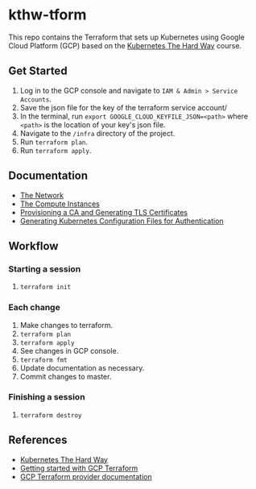 # kthw-tform
This repo contains the Terraform that sets up Kubernetes using Google Cloud Platform (GCP) based on the [Kubernetes The Hard Way](https://github.com/kelseyhightower/kubernetes-the-hard-way/blob/master/) course.

## Get Started

1. Log in to the GCP console and navigate to `IAM & Admin > Service Accounts`.
1. Save the json file for the key of the terraform service account/
1. In the terminal, run `export GOOGLE_CLOUD_KEYFILE_JSON=<path>` where `<path>` is the location of your key's json file.
1. Navigate to the `/infra` directory of the project.
1. Run `terraform plan`.
1. Run `terraform apply`.

## Documentation

- [The Network](/docs/network.md)
- [The Compute Instances](/docs/compute.md)
- [Provisioning a CA and Generating TLS Certificates](/docs/ca-and-tls.md)
- [Generating Kubernetes Configuration Files for Authentication](/docs/kubes-configuration-files.md)

## Workflow

### Starting a session
1. `terraform init`

### Each change
1. Make changes to terraform.
1. `terraform plan`
1. `terraform apply`
1. See changes in GCP console.
1. `terraform fmt`
1. Update documentation as necessary.
1. Commit changes to master.

### Finishing a session
1. `terraform destroy`

## References

- [Kubernetes The Hard Way](https://github.com/kelseyhightower/kubernetes-the-hard-way/blob/master/)
- [Getting started with GCP Terraform](https://www.terraform.io/docs/providers/google/guides/getting_started.html)
- [GCP Terraform provider documentation](https://www.terraform.io/docs/providers/google/index.html)